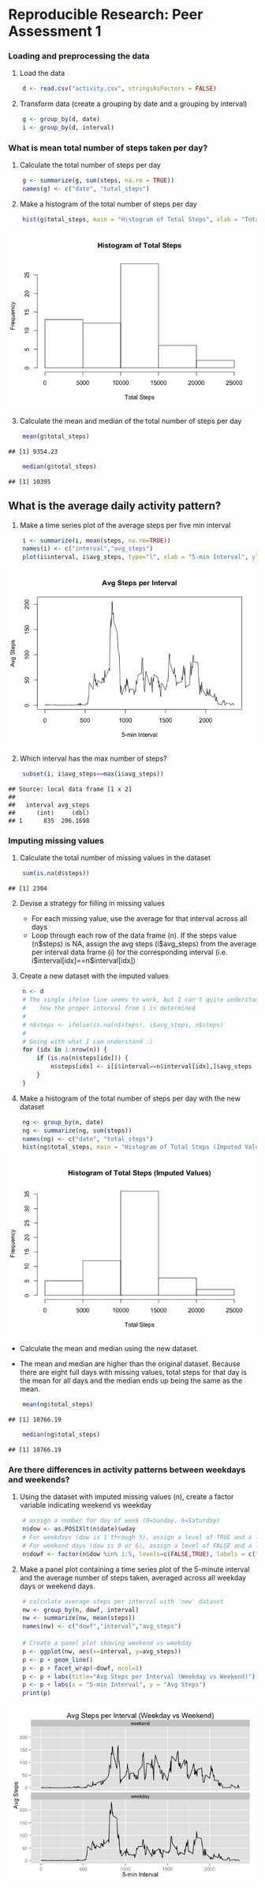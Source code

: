 # Reproducible Research: Peer Assessment 1


### Loading and preprocessing the data
1. Load the data

```r
    d <- read.csv("activity.csv", stringsAsFactors = FALSE)
```


2. Transform data (create a grouping by date and a grouping by interval)

```r
    g <- group_by(d, date)
    i <- group_by(d, interval)
```

### What is mean total number of steps taken per day?
1. Calculate the total number of steps per day

```r
    g <- summarize(g, sum(steps, na.rm = TRUE))
    names(g) <- c("date", "total_steps")
```


2. Make a histogram of the total number of steps per day

```r
    hist(g$total_steps, main = "Histogram of Total Steps", xlab = "Total Steps")
```

![](PA1_template_files/figure-html/unnamed-chunk-5-1.png) 


3. Calculate the mean and median of the total number of steps per day

```r
    mean(g$total_steps)
```

```
## [1] 9354.23
```

```r
    median(g$total_steps)
```

```
## [1] 10395
```


## What is the average daily activity pattern?
1. Make a time series plot of the average steps per five min interval

```r
    i <- summarize(i, mean(steps, na.rm=TRUE))
    names(i) <- c("interval","avg_steps")
    plot(i$interval, i$avg_steps, type="l", xlab = "5-min Interval", ylab = "Avg Steps", main = "Avg Steps per Interval")
```

![](PA1_template_files/figure-html/unnamed-chunk-7-1.png) 


2. Which interval has the max number of steps?

```r
    subset(i, i$avg_steps==max(i$avg_steps))
```

```
## Source: local data frame [1 x 2]
## 
##   interval avg_steps
##      (int)     (dbl)
## 1      835  206.1698
```


### Imputing missing values
1. Calculate the total number of missing values in the dataset

```r
    sum(is.na(d$steps))
```

```
## [1] 2304
```


2. Devise a strategy for filling in missing values

   * For each missing value, use the average for that interval across all days
   * Loop through each row of the data frame (n).  If the steps value (n\$steps) is NA, assign the avg steps (i\$avg_steps) from the average per interval data frame (i) for the corresponding interval (i.e. i\$interval[idx]==n\$interval[idx])
   
3. Create a new dataset with the imputed values

```r
    n <- d
    # The single ifelse line seems to work, but I can't quite understand 
    #    how the proper interval from i is determined
    #
    # n$steps <- ifelse(is.na(n$steps), i$avg_steps, n$steps)
    #
    # Going with what I can understand :)
    for (idx in 1:nrow(n)) {
        if (is.na(n$steps[idx])) {
            n$steps[idx] <- i[i$interval==n$interval[idx],]$avg_steps
        } 
    }
```


4. Make a histogram of the total number of steps per day with the new dataset

```r
    ng <- group_by(n, date)
    ng <- summarize(ng, sum(steps))
    names(ng) <- c("date", "total_steps")
    hist(ng$total_steps, main = "Histogram of Total Steps (Imputed Values)", xlab = "Total Steps") 
```

![](PA1_template_files/figure-html/unnamed-chunk-11-1.png) 

   * Calculate the mean and median using the new dataset.
   
   * The mean and median are higher than the original dataset.  Because there are eight full days with missing values, total steps for that day is the mean for all days and the median ends up being the same as the mean.

```r
    mean(ng$total_steps)
```

```
## [1] 10766.19
```

```r
    median(ng$total_steps)
```

```
## [1] 10766.19
```
   
   
### Are there differences in activity patterns between weekdays and weekends?
1. Using the dataset with imputed missing values (n), create a factor variable indicating weekend vs weekday

```r
    # assign a number for day of week (0=Sunday, 6=Saturday)
    n$dow <- as.POSIXlt(n$date)$wday
    # For weekdays (dow is 1 through 5), assign a level of TRUE and a label of "weekday"
    # For weekend days (dow is 0 or 6), assign a level of FALSE and a label of "weekend"
    n$dowf <- factor(n$dow %in% 1:5, levels=c(FALSE,TRUE), labels = c("weekend","weekday"))
```


2. Make a panel plot containing a time series plot of the 5-minute interval and the average number of steps taken, averaged across all weekday days or weekend days.

```r
    # calculate average steps per interval with 'new' dataset
    nw <- group_by(n, dowf, interval)
    nw <- summarize(nw, mean(steps))
    names(nw) <- c("dowf","interval","avg_steps")
    
    # Create a panel plot showing weekend vs weekday
    p <- ggplot(nw, aes(x=interval, y=avg_steps)) 
    p <- p + geom_line() 
    p <- p + facet_wrap(~dowf, ncol=1)
    p <- p + labs(title="Avg Steps per Interval (Weekday vs Weekend)")
    p <- p + labs(x = "5-min Interval", y = "Avg Steps")
    print(p)
```

![](PA1_template_files/figure-html/unnamed-chunk-14-1.png) 
